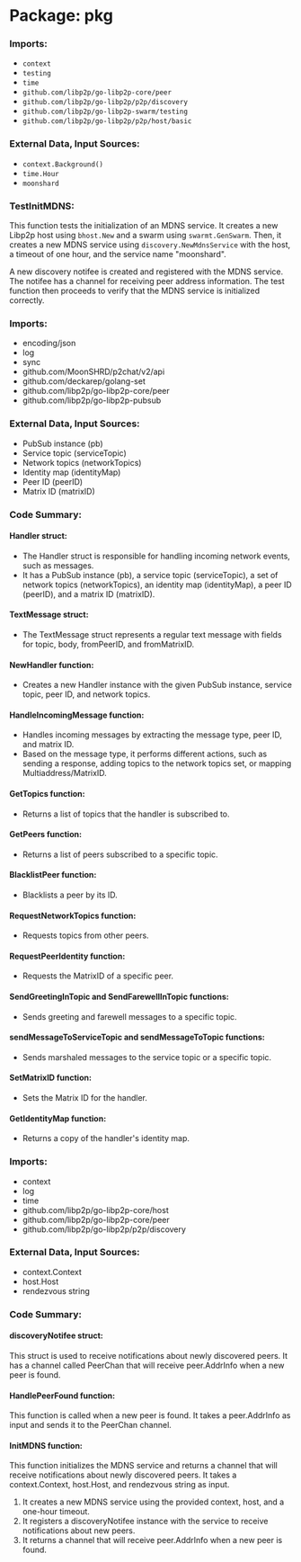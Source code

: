 # Package: pkg

### Imports:

- `context`
- `testing`
- `time`
- `github.com/libp2p/go-libp2p-core/peer`
- `github.com/libp2p/go-libp2p/p2p/discovery`
- `github.com/libp2p/go-libp2p-swarm/testing`
- `github.com/libp2p/go-libp2p/p2p/host/basic`

### External Data, Input Sources:

- `context.Background()`
- `time.Hour`
- `moonshard`

### TestInitMDNS:

This function tests the initialization of an MDNS service. It creates a new Libp2p host using `bhost.New` and a swarm using `swarmt.GenSwarm`. Then, it creates a new MDNS service using `discovery.NewMdnsService` with the host, a timeout of one hour, and the service name "moonshard".

A new discovery notifee is created and registered with the MDNS service. The notifee has a channel for receiving peer address information. The test function then proceeds to verify that the MDNS service is initialized correctly.

### Imports:

- encoding/json
- log
- sync
- github.com/MoonSHRD/p2chat/v2/api
- github.com/deckarep/golang-set
- github.com/libp2p/go-libp2p-core/peer
- github.com/libp2p/go-libp2p-pubsub

### External Data, Input Sources:

- PubSub instance (pb)
- Service topic (serviceTopic)
- Network topics (networkTopics)
- Identity map (identityMap)
- Peer ID (peerID)
- Matrix ID (matrixID)

### Code Summary:

#### Handler struct:

- The Handler struct is responsible for handling incoming network events, such as messages.
- It has a PubSub instance (pb), a service topic (serviceTopic), a set of network topics (networkTopics), an identity map (identityMap), a peer ID (peerID), and a matrix ID (matrixID).

#### TextMessage struct:

- The TextMessage struct represents a regular text message with fields for topic, body, fromPeerID, and fromMatrixID.

#### NewHandler function:

- Creates a new Handler instance with the given PubSub instance, service topic, peer ID, and network topics.

#### HandleIncomingMessage function:

- Handles incoming messages by extracting the message type, peer ID, and matrix ID.
- Based on the message type, it performs different actions, such as sending a response, adding topics to the network topics set, or mapping Multiaddress/MatrixID.

#### GetTopics function:

- Returns a list of topics that the handler is subscribed to.

#### GetPeers function:

- Returns a list of peers subscribed to a specific topic.

#### BlacklistPeer function:

- Blacklists a peer by its ID.

#### RequestNetworkTopics function:

- Requests topics from other peers.

#### RequestPeerIdentity function:

- Requests the MatrixID of a specific peer.

#### SendGreetingInTopic and SendFarewellInTopic functions:

- Sends greeting and farewell messages to a specific topic.

#### sendMessageToServiceTopic and sendMessageToTopic functions:

- Sends marshaled messages to the service topic or a specific topic.

#### SetMatrixID function:

- Sets the Matrix ID for the handler.

#### GetIdentityMap function:

- Returns a copy of the handler's identity map.

### Imports:

- context
- log
- time
- github.com/libp2p/go-libp2p-core/host
- github.com/libp2p/go-libp2p-core/peer
- github.com/libp2p/go-libp2p/p2p/discovery

### External Data, Input Sources:

- context.Context
- host.Host
- rendezvous string

### Code Summary:

#### discoveryNotifee struct:

This struct is used to receive notifications about newly discovered peers. It has a channel called PeerChan that will receive peer.AddrInfo when a new peer is found.

#### HandlePeerFound function:

This function is called when a new peer is found. It takes a peer.AddrInfo as input and sends it to the PeerChan channel.

#### InitMDNS function:

This function initializes the MDNS service and returns a channel that will receive notifications about newly discovered peers. It takes a context.Context, host.Host, and rendezvous string as input.

1. It creates a new MDNS service using the provided context, host, and a one-hour timeout.
2. It registers a discoveryNotifee instance with the service to receive notifications about new peers.
3. It returns a channel that will receive peer.AddrInfo when a new peer is found.



